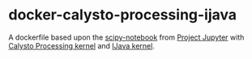 # docker-calysto-processing-ijava
A dockerfile based upon the [scipy-notebook](https://github.com/jupyter/docker-stacks/tree/master/scipy-notebook) from [Project Jupyter](https://github.com/jupyter) with [Calysto Processing kernel](https://github.com/Calysto/calysto_processing) and [IJava kernel](https://github.com/SpencerPark/IJava).
